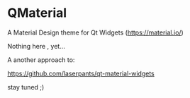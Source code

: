 # QMaterial
A Material Design theme for  Qt Widgets (https://material.io/) 

Nothing here , yet...

A another approach to:

https://github.com/laserpants/qt-material-widgets


stay tuned ;)
